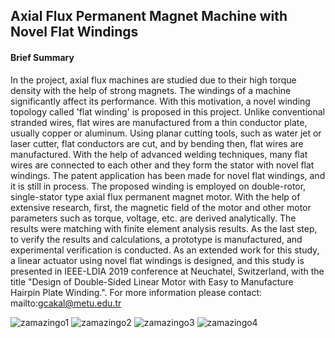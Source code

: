 ## Axial Flux Permanent Magnet Machine with Novel Flat Windings
#### Brief Summary
In the project, axial flux machines are studied due to their high torque density with the help of strong magnets. The windings of a machine significantly affect its performance. With this motivation, a novel winding topology called 'flat winding' is proposed in this project. Unlike conventional stranded wires, flat wires are manufactured from a thin conductor plate, usually copper or aluminum. Using planar cutting tools, such as water jet or laser cutter, flat conductors are cut, and by bending then, flat wires are manufactured. With the help of advanced welding techniques, many flat wires are connected to each other and they form the stator with novel flat windings. The patent application has been made for novel flat windings, and it is still in process. The proposed winding is employed on double-rotor, single-stator type axial flux permanent magnet motor. With the help of extensive research, first, the magnetic field of the motor and other motor parameters such as torque, voltage, etc. are derived analytically. The results were matching with finite element analysis results. As the last step, to verify the results and calculations, a prototype is manufactured, and experimental verification is conducted. As an extended work for this study, a linear actuator using novel flat windings is designed, and this study is presented in IEEE-LDIA 2019 conference at Neuchatel, Switzerland, with the title "Design of Double-Sided Linear Motor with Easy to Manufacture Hairpin Plate Winding.". For more information please contact: mailto:gcakal@metu.edu.tr

![zamazingo1](/zamazingo1.png)
![zamazingo2](/zamazingo2.png)
![zamazingo3](/zamazingo3.png)
![zamazingo4](/zamazingo4.png)

